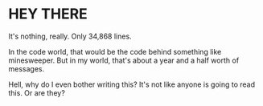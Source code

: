 # HEY THERE
It's nothing, really.  Only 34,868 lines. 

In the code world, that would be the code behind something like minesweeper. But in my world, that's about a year and a half worth of messages.


Hell, why do I even bother writing this? It's not like anyone is going to read this.  Or are they?